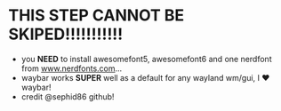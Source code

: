 # THIS STEP CANNOT BE SKIPED!!!!!!!!!!!

- you **NEED** to install awesomefont5, awesomefont6 and one nerdfont from www.nerdfonts.com...
- waybar works **SUPER** well as a default for any wayland wm/gui, I ❤️ waybar!
- credit @sephid86 github!
